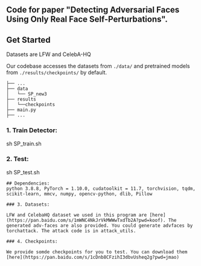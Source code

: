 ## Code for paper "Detecting Adversarial Faces Using Only Real Face Self-Perturbations". 

## Get Started

Datasets are LFW and CelebA-HQ

Our codebase accesses the datasets from `./data/` and pretrained models from `./results/checkpoints/` by default.
```
├── ...
├── data
│   └── SP_new3
├── results
│   └──checkpoints
├── main.py
├── ...
```

### 1. Train Detector:
sh SP_train.sh

### 2. Test:
sh SP_test.sh

```
## Dependencies:
python 3.8.8, PyTorch = 1.10.0, cudatoolkit = 11.7, torchvision, tqdm, scikit-learn, mmcv, numpy, opencv-python, dlib, Pillow

### 3. Datasets:

LFW and CelebaHQ dataset we used in this program are [here](https://pan.baidu.com/s/1mWNC4NkJrVkMWWwTxdTb2A?pwd=koof). The generated adv-faces are also provided. You could generate advfaces by torchattack. The attack code is in attack_utils.

### 4. Checkpoints:

We provide somde checkpoints for you to test. You can download them [here](https://pan.baidu.com/s/1cDnb8CFzihI3dbvUsheq2g?pwd=jmao)
